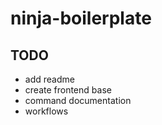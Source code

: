 # ninja-boilerplate

## TODO
* add readme
* create frontend base
* command documentation
* workflows